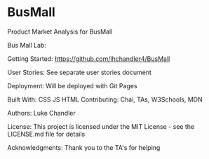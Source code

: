 # BusMall
Product Market Analysis for BusMall

Bus Mall Lab:

Getting Started:
https://github.com/lhchandler4/BusMall

User Stories:
See separate user stories document

Deployment:
Will be deployed with Git Pages

Built With:
CSS
JS
HTML
Contributing:
Chai, 
TAs,
W3Schools,
MDN

Authors:
Luke Chandler

License:
This project is licensed under the MIT License - see the LICENSE.md file for details

Acknowledgments:
Thank you to the TA's for helping
